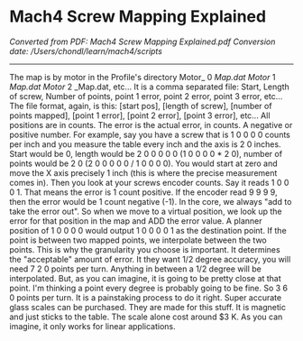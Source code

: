 # Mach4 Screw Mapping Explained

*Converted from PDF: Mach4 Screw Mapping Explained.pdf*
*Conversion date: /Users/chondl/learn/mach4/scripts*

---

<!-- Page 1 -->

The map is by motor in the Profile's directory
Motor_ 0 _Map.dat
Motor_ 1 _Map.dat
Motor_ 2 _Map.dat, etc...
It is a comma separated file: Start, Length of screw, Number of points,
point 1 error, point 2 error, point 3 error, etc...
The file format, again, is this:
[start pos], [length of screw], [number of points mapped], [point 1 error],
[point 2 error], [point 3 error], etc...
All positions are in counts. The error is the actual error, in counts. A
negative or positive number.
For example, say you have a screw that is 1 0 0 0 0 counts per inch and you
measure the table every inch and the axis is 2 0 inches. Start would be 0,
length would be 2 0 0 0 0 0 (1 0 0 0 0 * 2 0), number of points would be 2 0 (2 0 0 0 0 0
/ 1 0 0 0 0). You would start at zero and move the X axis precisely 1 inch
(this is where the precise measurement comes in). Then you look at your
screws encoder counts. Say it reads 1 0 0 0 1. That means the error is 1
count positive. If the encoder read 9 9 9 9, then the error would be 1 count
negative (-1).
In the core, we always "add to take the error out". So when we move to a
virtual position, we look up the error for that position in the map and
ADD the error value. A planner position of 1 0 0 0 0 would output 1 0 0 0 0 1 as
the destination point.
If the point is between two mapped points, we interpolate between the two
points. This is why the granularity you choose is important. It
determines the "acceptable" amount of error. It they want 1/2 degree
accuracy, you will need 7 2 0 points per turn. Anything in between a 1/2
degree will be interpolated. But, as you can imagine, it is going to be
pretty close at that point. I'm thinking a point every degree is
probably going to be fine. So 3 6 0 points per turn.
It is a painstaking process to do it right. Super accurate
glass scales can be purchased. They are made for this stuff. It is magnetic and
just sticks to the table. The scale alone cost around $3 K. As you can
imagine, it only works for linear applications.

